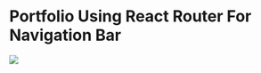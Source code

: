 # Portfolio Using React Router For Navigation Bar 


[![](https://user-images.githubusercontent.com/64159001/233793721-a3b4fd57-ebc2-4e99-befe-b3a016d6f560.png)](https://kpu8nz-5173.csb.app/)


